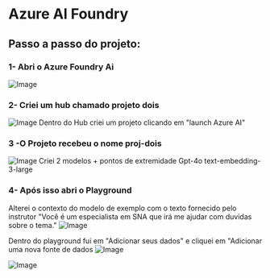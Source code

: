 # Azure AI Foundry


## Passo a passo do projeto:

### 1- Abri o Azure Foundry Ai
![Image](https://github.com/user-attachments/assets/578c43fe-a61c-489d-bce1-86b7a0117de7)

### 2- Criei um hub chamado projeto dois
![Image](https://github.com/user-attachments/assets/518ece6f-7fa7-4156-97c5-af67f86e88e2)
Dentro do Hub criei um projeto clicando em "launch Azure AI"

### 3 -O Projeto recebeu o nome proj-dois
![Image](https://github.com/user-attachments/assets/45fe2a6d-69c1-4d6e-8f15-af8dac7f2f13)
Criei 2 modelos + pontos de extremidade
Gpt-4o
text-embedding-3-large


### 4- Após isso abri o Playground 
Alterei o contexto do modelo de exemplo com o texto fornecido pelo instrutor "Você é um especialista em SNA que irá me ajudar com duvidas sobre o tema."
![Image](https://github.com/user-attachments/assets/6b9c7728-00a7-41ea-b062-9bd351523c10)

Dentro do playground fui em "Adicionar seus dados" e cliquei em "Adicionar uma nova fonte de dados
![Image](https://github.com/user-attachments/assets/48820048-9a51-4158-8da0-c5d4c0e461d4)





![Image](https://github.com/user-attachments/assets/fdb8dfd6-4c17-4610-9fd1-fe1383865767)
